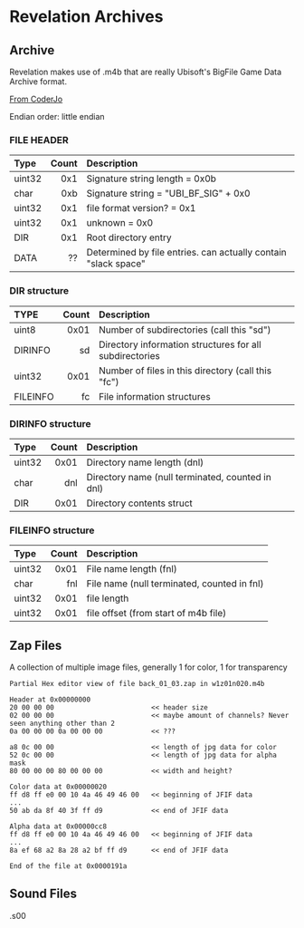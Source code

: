 # Revelation Archives

## Archive

Revelation makes use of .m4b that are really Ubisoft's BigFile Game Data Archive format.

[From CoderJo](https://gist.github.com/coderjo/86968bfd3c17e6f7c3ecffd76c3482fa)

Endian order: little endian

### FILE HEADER

|  Type  | Count | Description |
| :----- | ----: | :---------- |
| uint32 |  0x1  | Signature string length = 0x0b |
| char   |  0xb  | Signature string = "UBI_BF_SIG" + 0x0 |
| uint32 |  0x1  | file format version? = 0x1 |
| uint32 |  0x1  | unknown = 0x0|
| DIR    |  0x1  | Root directory entry |
| DATA   |  ??   | Determined by file entries. can actually contain "slack space" |

### DIR structure

|  TYPE    | Count | Description |
| :-----   | ----: | :---------- |
| uint8    | 0x01  | Number of subdirectories (call this "sd") |
| DIRINFO  | sd    | Directory information structures for all subdirectories |
| uint32   | 0x01  | Number of files in this directory (call this "fc") |
| FILEINFO | fc    | File information structures |

### DIRINFO structure

|  Type  | Count | Description |
| :----- | ----: | :---------- |
| uint32 | 0x01  | Directory name length (dnl) |
| char   | dnl   | Directory name (null terminated, counted in dnl) |
| DIR    | 0x01  | Directory contents struct |

### FILEINFO structure

|  Type  | Count | Description |
| :----- | ----: | :---------- |
| uint32 | 0x01  | File name length (fnl) |
| char   | fnl   | File name (null terminated, counted in fnl) |
| uint32 | 0x01  | file length |
| uint32 | 0x01  | file offset (from start of m4b file) |

## Zap Files

A collection of multiple image files, generally 1 for color, 1 for transparency

    Partial Hex editor view of file back_01_03.zap in w1z01n020.m4b

    Header at 0x00000000
    20 00 00 00                        << header size
    02 00 00 00                        << maybe amount of channels? Never seen anything other than 2
    0a 00 00 00 0a 00 00 00            << ???

    a8 0c 00 00                        << length of jpg data for color
    52 0c 00 00                        << length of jpg data for alpha mask
    80 00 00 00 80 00 00 00            << width and height?

    Color data at 0x00000020
    ff d8 ff e0 00 10 4a 46 49 46 00   << beginning of JFIF data
    ...
    50 ab da 8f 40 3f ff d9            << end of JFIF data

    Alpha data at 0x00000cc8
    ff d8 ff e0 00 10 4a 46 49 46 00   << beginning of JFIF data
    ...
    8a ef 68 a2 8a 28 a2 bf ff d9      << end of JFIF data

    End of the file at 0x0000191a

## Sound Files

.s00
